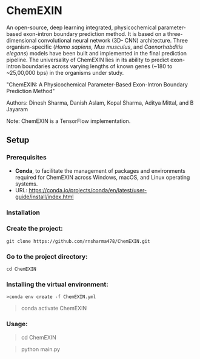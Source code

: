 # ChemEXIN

An open-source, deep learning integrated, physicochemical parameter-based exon-intron boundary prediction method. It is based on a three-dimensional convolutional neural network (3D- CNN) architecture. Three organism-specific (_Homo sapiens_, _Mus musculus_, and _Caenorhabditis elegans_) models have been built and implemented in the final prediction pipeline. The universality of ChemEXIN lies in its ability to predict exon-intron boundaries across varying lengths of known genes (~180 to ~25,00,000 bps) in the organisms under study.

"ChemEXIN:  A Physicochemical Parameter-Based Exon-Intron Boundary Prediction Method"

Authors: Dinesh Sharma, Danish Aslam, Kopal Sharma, Aditya Mittal, and B Jayaram

Note: ChemEXIN is a TensorFlow implementation.

## Setup

### Prerequisites
- **Conda**, to facilitate the management of packages and environments required for ChemEXIN across Windows, macOS, and Linux operating systems.
- URL: https://conda.io/projects/conda/en/latest/user-guide/install/index.html 

### Installation
### Create the project:
 `git clone https://github.com/rnsharma478/ChemEXIN.git`
 
### Go to the project directory:
 `cd ChemEXIN`

### Installing the virtual environment:
`>conda env create -f ChemEXIN.yml`

> conda activate ChemEXIN

### Usage:

> cd ChemEXIN

> python main.py
